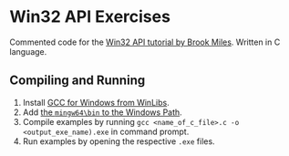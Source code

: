 # Win32 API Exercises

Commented code for the [Win32 API tutorial by Brook Miles](http://www.winprog.org/tutorial/). Written in C language.

## Compiling and Running
1. Install [GCC for Windows from WinLibs](https://winlibs.com/).
2. Add [the `mingw64\bin` to the Windows Path](https://www.youtube.com/watch?v=1INYOToxdQY).
3. Compile examples by running ```gcc <name_of_c_file>.c -o <output_exe_name).exe``` in command prompt.
4. Run examples by opening the respective `.exe` files.
 
